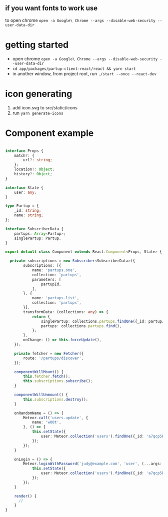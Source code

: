 

## if you want fonts to work use
to open chrome `open -a Google\ Chrome --args --disable-web-security --user-data-dir`

# getting started

- open chrome `open -a Google\ Chrome --args --disable-web-security --user-data-dir`
- `cd app/packages/partup-client-react/react && yarn start`
- in another window, from project root, run `./start --once --react-dev`


# icon generating

1. add icon.svg to src/static/icons
2. run `yarn generate-icons`

# Component example 

```ts

interface Props {
    match?: {
        url?: string;
    };
    location?: Object;
    history?: Object;
}

interface State {
    user: any;
}

type Partup = {
    _id: string;
    name: string;
};

interface SubscriberData {
    partups: Array<Partup>;
    singlePartup: Partup;
}

export default class Component extends React.Component<Props, State> {

  private subscriptions = new Subscriber<SubscriberData>({
        subscriptions: [{
            name: 'partups.one',
            collection: 'partups',
            parameters: [
                partupId,
            ],
        }, {
            name: 'partups.list',
            collection: 'partups',
        }],
        transformData: (collections: any) => {
            return {
                singlePartup: collections.partups.findOne({_id: partupId}),
                partups: collections.partups.find(),
            };
        },
        onChange: () => this.forceUpdate(),
    });

    private fetcher = new Fetcher({
        route: '/partups/discover',
    });

    componentWillMount() {
        this.fetcher.fetch();
        this.subscriptions.subscribe();
    }

    componentWillUnmount() {
        this.subscriptions.destroy();
    }

    onRandomName = () => {
        Meteor.call('users.update', {
            name: 'w00t',
        }, () => {
            this.setState({
                user: Meteor.collection('users').findOne({_id: 'a7qcp5RHnh5rfaeW9'}),
            });
        });
    }

    onLogin = () => {
        Meteor.loginWithPassword('judy@example.com', 'user', (...args: any[]) => {
            this.setState({
                user: Meteor.collection('users').findOne({_id: 'a7qcp5RHnh5rfaeW9'}),
            });
        });
    }

    render() {
      //
    }
}
```